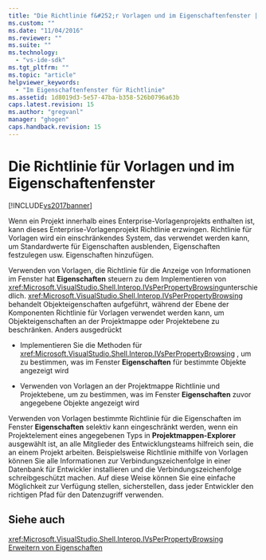 ```yaml
---
title: "Die Richtlinie f&#252;r Vorlagen und im Eigenschaftenfenster | Microsoft Docs"
ms.custom: ""
ms.date: "11/04/2016"
ms.reviewer: ""
ms.suite: ""
ms.technology: 
  - "vs-ide-sdk"
ms.tgt_pltfrm: ""
ms.topic: "article"
helpviewer_keywords: 
  - "Im Eigenschaftenfenster für Richtlinie"
ms.assetid: 1d8019d3-5e57-47ba-b358-526b0796a63b
caps.latest.revision: 15
ms.author: "gregvanl"
manager: "ghogen"
caps.handback.revision: 15
---
```

# Die Richtlinie f&#252;r Vorlagen und im Eigenschaftenfenster
[!INCLUDE[vs2017banner](../../code-quality/includes/vs2017banner.md)]

Wenn ein Projekt innerhalb eines Enterprise\-Vorlagenprojekts enthalten ist, kann dieses Enterprise\-Vorlagenprojekt Richtlinie erzwingen.  Richtlinie für Vorlagen wird ein einschränkendes System, das verwendet werden kann, um Standardwerte für Eigenschaften ausblenden, Eigenschaften festzulegen usw. Eigenschaften hinzufügen.  
  
 Verwenden von Vorlagen, die Richtlinie für die Anzeige von Informationen im Fenster hat **Eigenschaften** steuern zu dem Implementieren von <xref:Microsoft.VisualStudio.Shell.Interop.IVsPerPropertyBrowsing>unterschiedlich.  <xref:Microsoft.VisualStudio.Shell.Interop.IVsPerPropertyBrowsing> behandelt Objekteigenschaften aufgeführt, während der Ebene der Komponenten Richtlinie für Vorlagen verwendet werden kann, um Objekteigenschaften an der Projektmappe oder Projektebene zu beschränken.  Anders ausgedrückt  
  
-   Implementieren Sie die Methoden für <xref:Microsoft.VisualStudio.Shell.Interop.IVsPerPropertyBrowsing> , um zu bestimmen, was im Fenster **Eigenschaften** für bestimmte Objekte angezeigt wird  
  
-   Verwenden von Vorlagen an der Projektmappe Richtlinie und Projektebene, um zu bestimmen, was im Fenster **Eigenschaften** zuvor angegebene Objekte angezeigt wird  
  
 Verwenden von Vorlagen bestimmte Richtlinie für die Eigenschaften im Fenster **Eigenschaften** selektiv kann eingeschränkt werden, wenn ein Projektelement eines angegebenen Typs in **Projektmappen\-Explorer** ausgewählt ist, an alle Mitglieder des Entwicklungsteams hilfreich sein, die an einem Projekt arbeiten.  Beispielsweise Richtlinie mithilfe von Vorlagen können Sie alle Informationen zur Verbindungszeichenfolge in einer Datenbank für Entwickler installieren und die Verbindungszeichenfolge schreibgeschützt machen.  Auf diese Weise können Sie eine einfache Möglichkeit zur Verfügung stellen, sicherstellen, dass jeder Entwickler den richtigen Pfad für den Datenzugriff verwenden.  
  
## Siehe auch  
 <xref:Microsoft.VisualStudio.Shell.Interop.IVsPerPropertyBrowsing>   
 [Erweitern von Eigenschaften](../../extensibility/internals/extending-properties.md)